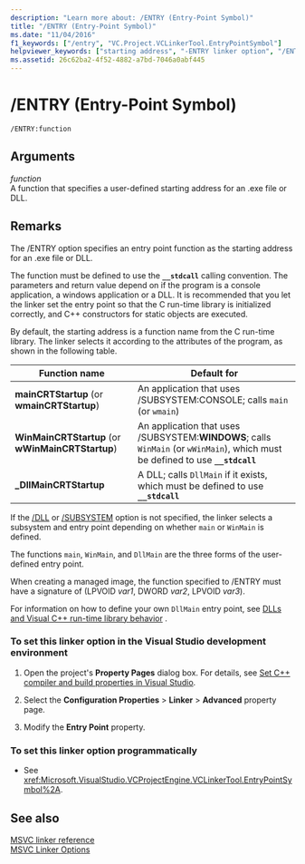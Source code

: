 ```yaml
---
description: "Learn more about: /ENTRY (Entry-Point Symbol)"
title: "/ENTRY (Entry-Point Symbol)"
ms.date: "11/04/2016"
f1_keywords: ["/entry", "VC.Project.VCLinkerTool.EntryPointSymbol"]
helpviewer_keywords: ["starting address", "-ENTRY linker option", "/ENTRY linker option", "ENTRY linker option"]
ms.assetid: 26c62ba2-4f52-4882-a7bd-7046a0abf445
---
```

# /ENTRY (Entry-Point Symbol)

```
/ENTRY:function
```

## Arguments

*function*<br/>
A function that specifies a user-defined starting address for an .exe file or DLL.

## Remarks

The /ENTRY option specifies an entry point function as the starting address for an .exe file or DLL.

The function must be defined to use the **`__stdcall`** calling convention. The parameters and return value depend on if the program is a console application, a windows application or a DLL. It is recommended that you let the linker set the entry point so that the C run-time library is initialized correctly, and C++ constructors for static objects are executed.

By default, the starting address is a function name from the C run-time library. The linker selects it according to the attributes of the program, as shown in the following table.

|Function name|Default for|
|-------------------|-----------------|
|**mainCRTStartup** (or **wmainCRTStartup**)|An application that uses /SUBSYSTEM:CONSOLE; calls `main` (or `wmain`)|
|**WinMainCRTStartup** (or **wWinMainCRTStartup**)|An application that uses /SUBSYSTEM:**WINDOWS**; calls `WinMain` (or `wWinMain`), which must be defined to use **`__stdcall`**|
|**_DllMainCRTStartup**|A DLL; calls `DllMain` if it exists, which must be defined to use **`__stdcall`**|

If the [/DLL](dll-build-a-dll.md) or [/SUBSYSTEM](subsystem-specify-subsystem.md) option is not specified, the linker selects a subsystem and entry point depending on whether `main` or `WinMain` is defined.

The functions `main`, `WinMain`, and `DllMain` are the three forms of the user-defined entry point.

When creating a managed image, the function specified to /ENTRY must have a signature of (LPVOID *var1*, DWORD *var2*, LPVOID *var3*).

For information on how to define your own `DllMain` entry point, see [DLLs and Visual C++ run-time library behavior](../run-time-library-behavior.md) .

### To set this linker option in the Visual Studio development environment

1. Open the project's **Property Pages** dialog box. For details, see [Set C++ compiler and build properties in Visual Studio](../working-with-project-properties.md).

1. Select the **Configuration Properties** > **Linker** > **Advanced** property page.

1. Modify the **Entry Point** property.

### To set this linker option programmatically

- See <xref:Microsoft.VisualStudio.VCProjectEngine.VCLinkerTool.EntryPointSymbol%2A>.

## See also

[MSVC linker reference](linking.md)<br/>
[MSVC Linker Options](linker-options.md)
